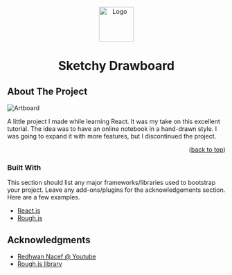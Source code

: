 <div id="top"></div>

<!-- PROJECT LOGO -->
<br />
<div align="center">
  <a href="https://github.com/shocquu/sketchy-reactjs">
    <img src="https://raw.githubusercontent.com/shocquu/sketchy-reactjs/954e4ed38a15530622f71501524dac1b2b172b6c/assets/logo.svg?token=AM3664BYRRDTSJXBK5ZEHX3CCAEME" alt="Logo" width="80" height="80">
  </a>
  <h1 align="center">Sketchy Drawboard</h3>
</div>


<!-- ABOUT THE PROJECT -->
## About The Project

![Artboard](https://github.com/shocquu/sketchy-reactjs/blob/main/assets/sketchy.png?raw=true)

A little project I made while learning React. It was my take on this excellent tutorial. The idea was to have an online notebook in a hand-drawn style. I was going to expand it with more features, but I discontinued the project.

<p align="right">(<a href="#top">back to top</a>)</p>



### Built With

This section should list any major frameworks/libraries used to bootstrap your project. Leave any add-ons/plugins for the acknowledgements section. Here are a few examples.

* [React.js](https://reactjs.org/)
* [Rough.js](https://roughjs.com/)


<!-- ACKNOWLEDGMENTS -->
## Acknowledgments

* [Redhwan Nacef @ Youtube](https://www.youtube.com/c/RedhwanNacef)
* [Rough.js library](https://roughjs.com/)

